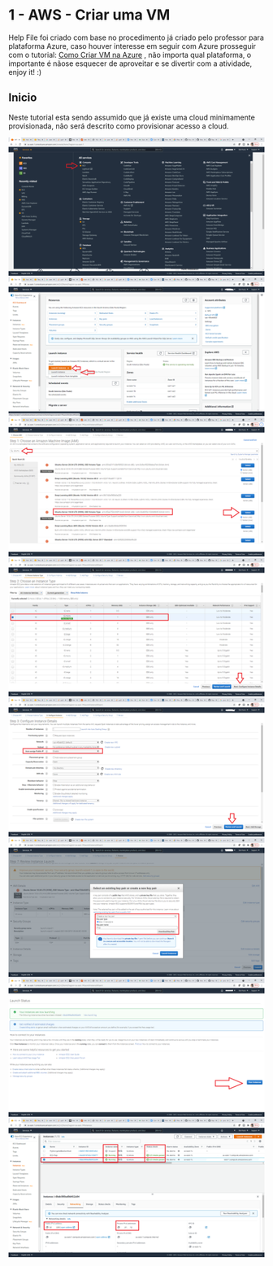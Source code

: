 # 1 - AWS - Criar uma VM

Help File foi criado com base no procedimento já criado pelo professor para plataforma Azure, caso houver interesse em seguir com Azure prosseguir com o tutorial: [Como Criar VM na Azure](https://github.com/thiagonogueira/fiap/blob/main/abd/frameworks%20desenvolvimento/1%20-%20azure_criar_vm.md) , não importa qual plataforma, o importante é nãose esquecer de aproveitar e se divertir com a atividade, enjoy it! :)

## Inicio

Neste tutorial esta sendo assumido que já existe uma cloud minimamente provisionada, não será descrito como provisionar acesso a cloud.


![alt text](https://github.com/dhnomura/Grupo2ABD-FrameworkDev/blob/main/imagens/Aula01Pt01.png)
![alt text](https://github.com/dhnomura/Grupo2ABD-FrameworkDev/blob/main/imagens/Aula01Pt02.png)
![alt text](https://github.com/dhnomura/Grupo2ABD-FrameworkDev/blob/main/imagens/Aula01Pt03.png)
![alt text](https://github.com/dhnomura/Grupo2ABD-FrameworkDev/blob/main/imagens/Aula01Pt04.png)
![alt text](https://github.com/dhnomura/Grupo2ABD-FrameworkDev/blob/main/imagens/Aula01Pt05.png)
![alt text](https://github.com/dhnomura/Grupo2ABD-FrameworkDev/blob/main/imagens/Aula01Pt06.png)
![alt text](https://github.com/dhnomura/Grupo2ABD-FrameworkDev/blob/main/imagens/Aula01Pt07.png)
![alt text](https://github.com/dhnomura/Grupo2ABD-FrameworkDev/blob/main/imagens/Aula01Pt08.png)
